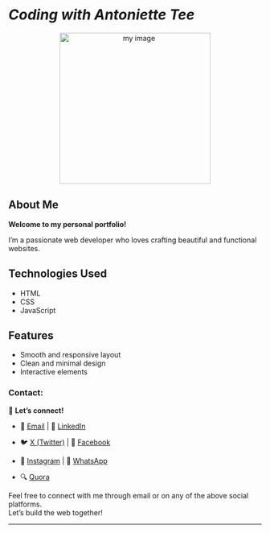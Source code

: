 # *Coding with Antoniette Tee*
<p align="center">
 <img src="https://imgur.com/RKRrsYv.jpg" width="300" alt="my image">
</p>

## About Me
**Welcome to my personal portfolio!**

I’m a passionate web developer who loves crafting beautiful and functional websites.

## Technologies Used
- HTML
- CSS
- JavaScript

## Features
- Smooth and responsive layout
- Clean and minimal design
- Interactive elements

### Contact:
🔗 **Let’s connect!**  
- 📧 [Email](mailto:antoniettekagendo@gmail.com)                | 👔 [LinkedIn](https://www.linkedin.com/in/antoniette-kagendo)

- 🐦 [X (Twitter)](https://x.com/AntonietteKage2)               | 📘 [Facebook](https://www.facebook.com/share/1LCod87zyU/)
                                                                                                                                          
- 📸 [Instagram](https://www.instagram.com/antoniette_tee)      | 💬 [WhatsApp](https://wa.me/message/RCMUTCNFYPUEI1)

- 🔍 [Quora](https://www.quora.com/profile/Antoniette-Kagendo)


Feel free to connect with me through email or on any of the above social platforms.  
Let’s build the web together!

---
